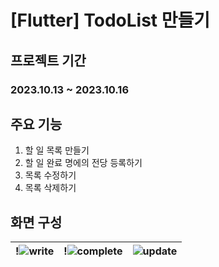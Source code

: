 # [Flutter] TodoList 만들기

## 프로젝트 기간
### 2023.10.13 ~ 2023.10.16

## 주요 기능
  1. 할 일 목록 만들기
  2. 할 일 완료 명에의 전당 등록하기
  3. 목록 수정하기
  4. 목록 삭제하기

## 화면 구성

!![write](https://github.com/Lee-YuYeong/todolist/assets/130349587/1ea52a36-f348-4153-8782-6dea91f1a41c)  |!![complete](https://github.com/Lee-YuYeong/todolist/assets/130349587/deabf7da-1236-46da-bdff-331c89a3fe40) | ![update](https://github.com/Lee-YuYeong/todolist/assets/130349587/03ebc579-cb13-4ce9-aff2-1eedf9a9a56f)
--- | --- | --- |

